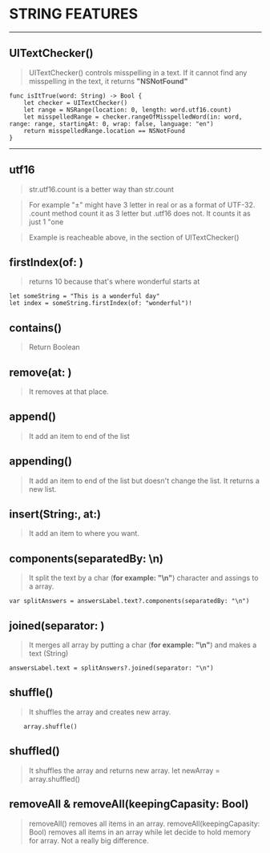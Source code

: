 # STRING FEATURES

---
## UITextChecker()

> UITextChecker() controls misspelling in a text. If it cannot find any misspelling in the text, it returns **"NSNotFound"**


    func isItTrue(word: String) -> Bool {
        let checker = UITextChecker()
        let range = NSRange(location: 0, length: word.utf16.count)
        let misspelledRange = checker.rangeOfMisspelledWord(in: word, range: range, startingAt: 0, wrap: false, language: "en")
        return misspelledRange.location == NSNotFound
    }

---
## utf16

> str.utf16.count is a better way than str.count

> For example "±" might have 3 letter in real or as a format of UTF-32. .count method count it as 3 letter but .utf16 does not. It counts it as just 1 "one

>Example is reacheable above, in the section of UITextChecker()

## firstIndex(of: )

> returns 10 because that's where wonderful starts at

    let someString = "This is a wonderful day"
    let index = someString.firstIndex(of: "wonderful")! 


## contains()

> Return Boolean


## remove(at: )

> It removes at that place.

## append()

> It add an item to end of the list

## appending()

> It add an item to end of the list but doesn't change the list. It returns a new list.

## insert(String:, at:)

> It add an item to where you want.

## components(separatedBy: \n)

> It split the text by a char (**for example: "\n"**) character and assings to a array.

    var splitAnswers = answersLabel.text?.components(separatedBy: "\n")
    

## joined(separator: )

> It merges all array by putting a char (**for example: "\n"**) and makes a text (String)

    answersLabel.text = splitAnswers?.joined(separator: "\n")
    
## shuffle()

> It shuffles the array and creates new array.
        
        array.shuffle()

## shuffled()

> It shuffles the array and returns new array.
        let newArray = array.shuffled()
        
## removeAll & removeAll(keepingCapasity: Bool) 

> removeAll() removes all items in an array. 
> removeAll(keepingCapasity: Bool) removes all items in an array while let decide to hold memory for array. Not a really big difference.

